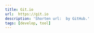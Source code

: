 ```yaml
---
title: Git.io
url:  https://git.io
description: 'Shorten url:  by GitHub.'
tags: [develop, tool]
---
```


